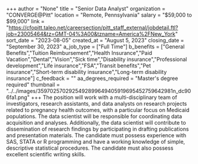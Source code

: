 +++
author = "None"
title = "Senior Data Analyst"
organization = "CONVERGE@Pitt"
location = "Remote, Pennsylvania"
salary = "$59,000 to $99,000"
link = "https://cfopitt.taleo.net/careersection/pitt_staff_external/jobdetail.ftl?job=23005464&tz=GMT-04%3A00&tzname=America%2FNew_York"
sort_date = "2023-08-05"
created_at = "August 5, 2023"
closing_date = "September 30, 2023"
a_job_type = ["Full Time"]
b_benefits = ["General Benefits","Tuition Reimbursement","Health Insurance","Paid Vacation","Dental","Vision","Sick time","Disability insurance","Professional development","Life insurance","FSA","Transit benefits","Pet insurance","Short-term disability insurance","Long-term disability insurance"]
c_feedback = ""
aa_degrees_required = "Master's degree required"
thumbnail = "../../images/3597025702925492899649405919695452759642981n_dc906fa1.png"
+++
The position will work with a multi-disciplinary team of investigators, research assistants, and data analysts on research projects related to pregnancy health outcomes, with a particular focus on Medicaid populations. The data scientist will be responsible for coordinating data acquisition and analyses. Additionally, the data scientist will contribute to dissemination of research findings by participating in drafting publications and presentation materials. The candidate must possess experience with SAS, STATA or R programming and have a working knowledge of simple, descriptive statistical procedures. The candidate must also possess excellent scientific writing skills.